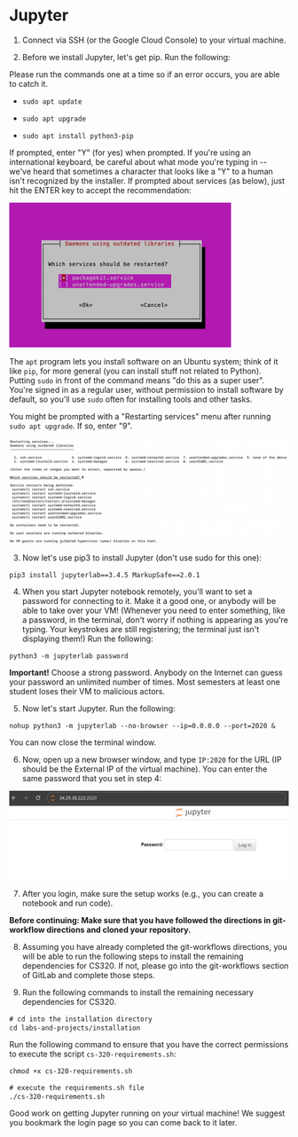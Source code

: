 # Jupyter

1. Connect via SSH (or the Google Cloud Console) to your virtual machine.

2. Before we install Jupyter, let's get pip.  Run the following:

Please run the commands one at a time so if an error occurs, you are able to catch it. 

- `sudo apt update`

- `sudo apt upgrade`

- `sudo apt install python3-pip`

If prompted, enter "Y" (for yes) when prompted.  If you're using an
international keyboard, be careful about what mode you're typing in --
we've heard that sometimes a character that looks like a "Y" to a
human isn't recognized by the installer.  If prompted about services (as below), just hit the ENTER key to accept the recommendation:

<img src="img/28.png" width=400>

The `apt` program lets you install software on an Ubuntu system; think
of it like `pip`, for more general (you can install stuff not related
to Python).  Putting `sudo` in front of the command means "do this as
a super user".  You're signed in as a regular user, without permission
to install software by default, so you'll use `sudo` often for
installing tools and other tasks.

You might be prompted with a "Restarting services" menu after running `sudo apt upgrade`.  If so, enter "9". 

<img src="img/31.png" width=700>

3. Now let's use pip3 to install Jupyter (don't use sudo for this one):

```
pip3 install jupyterlab==3.4.5 MarkupSafe==2.0.1
```

4. When you start Jupyter notebook remotely, you'll want to set a
password for connecting to it.  Make it a good one, or anybody will be
able to take over your VM! (Whenever you need to enter something, like a password, 
in the terminal, don't worry if nothing is appearing as you're typing. Your keystrokes 
are still registering; the terminal just isn't displaying them!) 
Run the following:

```
python3 -m jupyterlab password
```

**Important!** Choose a strong password.  Anybody on the Internet can
  guess your password an unlimited number of times.  Most semesters at
  least one student loses their VM to malicious actors.

5. Now let's start Jupyter.  Run the following:

```
nohup python3 -m jupyterlab --no-browser --ip=0.0.0.0 --port=2020 &
```

You can now close the terminal window.

6. Now, open up a new browser window, and type `IP:2020` for the URL
(IP should be the External IP of the virtual machine).  You can enter
the same password that you set in step 4:

<img src="img/26.png" width=600>

7. After you login, make sure the setup works (e.g., you can create a
notebook and run code).

**Before continuing:
Make sure that you have followed the directions in git-workflow directions and cloned your repository.**

8. Assuming you have already completed the git-workflows directions, you will be able to run the following steps to install the remaining dependencies for CS320. If not, please go into the git-workflows section of GitLab and complete those steps.

9. Run the following commands to install the remaining necessary dependencies for CS320.

```
# cd into the installation directory
cd labs-and-projects/installation
```

Run the following command to ensure that you have the correct permissions to execute the script `cs-320-requirements.sh`:

```
chmod +x cs-320-requirements.sh
```

```
# execute the requirements.sh file
./cs-320-requirements.sh
```


Good work on getting Jupyter running on your virtual machine!  We
suggest you bookmark the login page so you can come back to it later.


